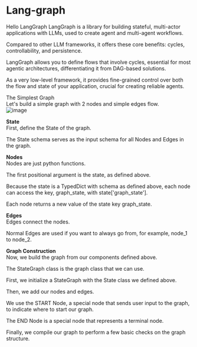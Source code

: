 # Lang-graph

Hello LangGraph
LangGraph is a library for building stateful, multi-actor applications with LLMs, used to create agent and multi-agent workflows.  

Compared to other LLM frameworks, it offers these core benefits: cycles, controllability, and persistence.  

LangGraph allows you to define flows that involve cycles, essential for most agentic architectures, differentiating it from DAG-based solutions.  

As a very low-level framework, it provides fine-grained control over both the flow and state of your application, crucial for creating reliable agents.  



The Simplest Graph  
Let's build a simple graph with 2 nodes and simple edges flow.  
![image](https://github.com/user-attachments/assets/1a60033b-895b-4fe1-a36e-fa45522cc555)


**State**  
First, define the State of the graph.  

The State schema serves as the input schema for all Nodes and Edges in the graph.  


**Nodes**  
Nodes are just python functions.  

The first positional argument is the state, as defined above.  

Because the state is a TypedDict with schema as defined above, each node can access the key, graph_state, with state['graph_state'].  

Each node returns a new value of the state key graph_state.  


**Edges**  
Edges connect the nodes.  

Normal Edges are used if you want to always go from, for example, node_1 to node_2.  





**Graph Construction**  
Now, we build the graph from our components defined above.  

The StateGraph class is the graph class that we can use.  

First, we initialize a StateGraph with the State class we defined above.  

Then, we add our nodes and edges.  
  
We use the START Node, a special node that sends user input to the graph, to indicate where to start our graph.  

The END Node is a special node that represents a terminal node.  

Finally, we compile our graph to perform a few basic checks on the graph structure.  
